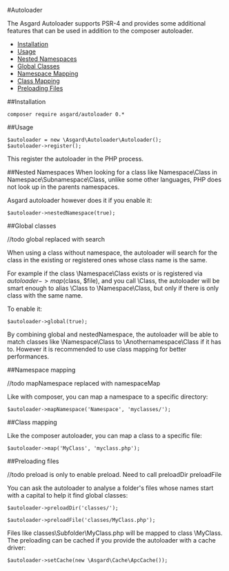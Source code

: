 #Autoloader

The Asgard Autoloader supports PSR-4 and provides some additional features that can be used in addition to the composer autoloader.

- [Installation](#installation)
- [Usage](#usage)
- [Nested Namespaces](#nested-namespaces)
- [Global Classes](#global-classes)
- [Namespace Mapping](#namespace-mapping)
- [Class Mapping](#class-mapping)
- [Preloading Files](#preloading-files)

<a name="installation"></a>
##Installation

	composer require asgard/autoloader 0.*

<a name="usage"></a>
##Usage

	$autoloader = new \Asgard\Autoloader\Autoloader();
	$autoloader->register();

This register the autoloader in the PHP process.

<a name="nested-namespaces"></a>
##Nested Namespaces
When looking for a class like Namespace\Class in Namespace\Subnamespace\Class, unlike some other languages, PHP does not look up in the parents namespaces.

Asgard autoloader however does it if you enable it:

	$autoloader->nestedNamespace(true);

<a name="global-classes"></a>
##Global classes

//todo global replaced with search

When using a class without namespace, the autoloader will search for the class in the existing or registered ones whose class name is the same.

For example if the class \Namespace\Class exists or is registered via $autoloader->map($class, $file), and you call \Class, the autoloader will be smart enough to alias \Class to \Namespace\Class, but only if there is only class with the same name.

To enable it:

	$autoloader->global(true);

By combining global and nestedNamespace, the autoloader will be able to match classes like \Namespace\Class to \Anothernamespace\Class if it has to. However it is recommended to use class mapping for better performances.

<a name="namespace-mapping"></a>
##Namespace mapping

//todo mapNamespace replaced with namespaceMap

Like with composer, you can map a namespace to a specific directory:

	$autoloader->mapNamespace('Namespace', 'myclasses/');

<a name="class-mapping"></a>
##Class mapping

Like the composer autoloader, you can map a class to a specific file:

	$autoloader->map('MyClass', 'myclass.php');

<a name="preloading-files"></a>
##Preloading files

//todo preload is only to enable preload. Need to call preloadDir preloadFile

You can ask the autoloader to analyse a folder's files whose names start with a capital to help it find global classes:

	$autoloader->preloadDir('classes/');

	$autoloader->preloadFile('classes/MyClass.php');

Files like classes\Subfolder\MyClass.php will be mapped to class \MyClass. The preloading can be cached if you provide the autoloader with a cache driver:

	$autoloader->setCache(new \Asgard\Cache\ApcCache());